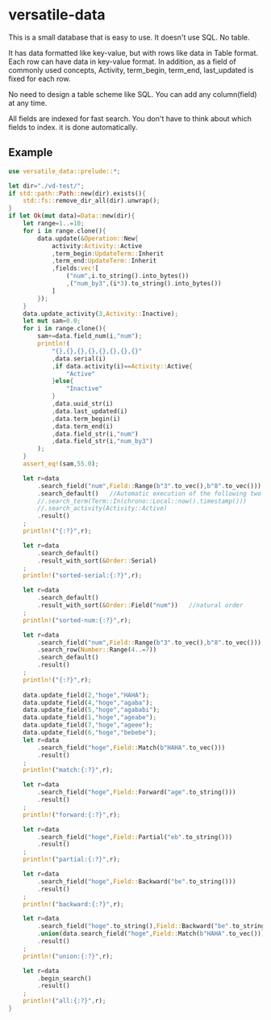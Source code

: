 # versatile-data

This is a small database that is easy to use.
It doesn't use SQL.
No table.

It has data formatted like key-value, but with rows like data in Table format. Each row can have data in key-value format.
In addition, as a field of commonly used concepts,
Activity, term_begin, term_end, last_updated
is fixed for each row.

No need to design a table scheme like SQL.
You can add any column(field) at any time.

All fields are indexed for fast search.
You don't have to think about which fields to index. it is done automatically.

## Example

```rust
use versatile_data::prelude::*;

let dir="./vd-test/";
if std::path::Path::new(dir).exists(){
    std::fs::remove_dir_all(dir).unwrap();
}
if let Ok(mut data)=Data::new(dir){
    let range=1..=10;
    for i in range.clone(){
        data.update(&Operation::New{
            activity:Activity::Active
            ,term_begin:UpdateTerm::Inherit
            ,term_end:UpdateTerm::Inherit
            ,fields:vec![
                ("num",i.to_string().into_bytes())
                ,("num_by3",(i*3).to_string().into_bytes())
            ]
        });
    }
    data.update_activity(3,Activity::Inactive);
    let mut sam=0.0;
    for i in range.clone(){
        sam+=data.field_num(i,"num");
        println!(
            "{},{},{},{},{},{},{},{}"
            ,data.serial(i)
            ,if data.activity(i)==Activity::Active{
                "Active"
            }else{
                "Inactive"
            }
            ,data.uuid_str(i)
            ,data.last_updated(i)
            ,data.term_begin(i)
            ,data.term_end(i)
            ,data.field_str(i,"num")
            ,data.field_str(i,"num_by3")
        );
    }
    assert_eq!(sam,55.0);

    let r=data
        .search_field("num",Field::Range(b"3".to_vec(),b"8".to_vec()))
        .search_default()   //Automatic execution of the following two lines
        //.search_term(Term::In(chrono::Local::now().timestamp()))
        //.search_activity(Activity::Active)
        .result()
    ;
    println!("{:?}",r);

    let r=data
        .search_default() 
        .result_with_sort(&Order::Serial)
    ;
    println!("sorted-serial:{:?}",r);

    let r=data
        .search_default() 
        .result_with_sort(&Order::Field("num"))   //natural order
    ;
    println!("sorted-num:{:?}",r);

    let r=data
        .search_field("num",Field::Range(b"3".to_vec(),b"8".to_vec()))
        .search_row(Number::Range(4..=7))
        .search_default()
        .result()
    ;
    println!("{:?}",r);
    
    data.update_field(2,"hoge","HAHA");
    data.update_field(4,"hoge","agaba");
    data.update_field(5,"hoge","agababi");
    data.update_field(1,"hoge","ageabe");
    data.update_field(7,"hoge","ageee");
    data.update_field(6,"hoge","bebebe");
    let r=data
        .search_field("hoge",Field::Match(b"HAHA".to_vec()))
        .result()
    ;
    println!("match:{:?}",r);

    let r=data
        .search_field("hoge",Field::Forward("age".to_string()))
        .result()
    ;
    println!("forward:{:?}",r);

    let r=data
        .search_field("hoge",Field::Partial("eb".to_string()))
        .result()
    ;
    println!("partial:{:?}",r);

    let r=data
        .search_field("hoge",Field::Backward("be".to_string()))
        .result()
    ;
    println!("backward:{:?}",r);

    let r=data
        .search_field("hoge".to_string(),Field::Backward("be".to_string()))
        .union(data.search_field("hoge",Field::Match(b"HAHA".to_vec())))
        .result()
    ;
    println!("union:{:?}",r);

    let r=data
        .begin_search()
        .result()
    ;
    println!("all:{:?}",r);
}
```